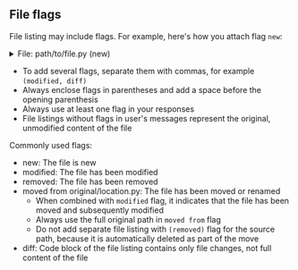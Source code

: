 ## File flags

File listing may include flags. For example, here's how you attach flag `new`:

<details>
<summary>File: path/to/file.py (new)</summary>

```python
# ... python code here ...
```

</details>

- To add several flags, separate them with commas, for example `(modified, diff)`
- Always enclose flags in parentheses and add a space before the opening parenthesis
- Always use at least one flag in your responses
- File listings without flags in user's messages represent the original, unmodified content of the file

Commonly used flags:

- new: The file is new
- modified: The file has been modified
- removed: The file has been removed
- moved from original/location.py: The file has been moved or renamed
  - When combined with `modified` flag, it indicates that the file has been moved and subsequently modified
  - Always use the full original path in `moved from` flag
  - Do not add separate file listing with `(removed)` flag for the source path, because it is automatically deleted as part of the move
- diff: Code block of the file listing contains only file changes, not full content of the file
